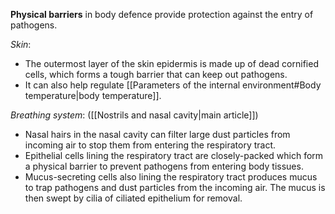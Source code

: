**Physical barriers** in body defence provide protection against the entry of pathogens.

*Skin*:
- The outermost layer of the <span class="hi-orange">skin epidermis</span> is made up of <span class="hi-blue">dead cornified cells</span>, which forms a tough barrier that can keep out pathogens.
- It can also help regulate [[Parameters of the internal environment#Body temperature|body temperature]].

*Breathing system*: ([[Nostrils and nasal cavity|main article]])
- <span class="hi-blue">Nasal hairs</span> in the nasal cavity can <span class="hi-green">filter large dust particles</span> from incoming air to stop them from entering the respiratory tract.
- <span class="hi-blue">Epithelial cells</span> lining the respiratory tract are <span class="hi-green">closely-packed</span> which form a <span class="hi-orange">physical barrier</span> to prevent pathogens from entering body tissues.
- <span class="hi-blue">Mucus-secreting cells</span> also lining the respiratory tract produces mucus to <span class="hi-green">trap pathogens and dust particles</span> from the incoming air. The mucus is then swept by <span class="hi-blue">cilia</span> of ciliated epithelium for removal.
